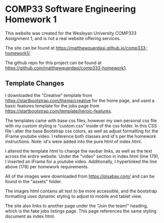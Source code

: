 # COMP33 Software Engineering Homework 1

This website was created for the Wesleyan University COMP333 Assignment 1, and is not a real website offering services. 

The site can be found at https://matthewquerdasi.github.io/comp333-homework1/. 

The github repo for this project can be found at https://github.com/matthewquerdasi/comp333-homework1.

## Template Changes

I downloaded the "Creative" template from https://startbootstrap.com/theme/creative for the home page, and used a basic features template for the jobs page from https://startbootstrap.com/template/heroic-features. 

The templates came with base css files, however my own personal css file with my custom styling is "custom.css" inside of the css folder. In this CSS file i alter the base Bootstrap css colors, as well as adjust formatting for the iFrame youtube video. I reference both classes and id's per the homework instructions. Note: id's were added into the pure html of index.html.

I altered the template html to change the navbar links, as well as the text across the entire website. Under the "video" section in index.html (line 179), I inserted an iFrame for a youtube video. Additionally, I hyperlinked the line above (178) per homework requirements. 

All of the images were downloaded from https://pixabay.com/ and can be found in the "assets" folder.

The images html contains alt text to be more accessible, and the bootstrap formatting uses dynamic styling to adjust to mobile and tablet view. 

The site also links to another page under the "Join the team!" heading, which is the fake jobs listings page. This page references the same styling document as index.html. 